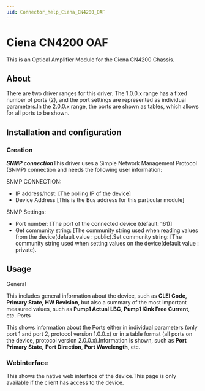 ```yaml
---
uid: Connector_help_Ciena_CN4200_OAF
---
```


# Ciena CN4200 OAF

This is an Optical Amplifier Module for the Ciena CN4200 Chassis.

## About

There are two driver ranges for this driver. The 1.0.0.x range has a fixed number of ports (2), and the port settings are represented as individual parameters.In the 2.0.0.x range, the ports are shown as tables, which allows for all ports to be shown.

## Installation and configuration

### Creation

***SNMP connection***This driver uses a Simple Network Management Protocol (SNMP) connection and needs the following user information:

SNMP CONNECTION:

- IP address/host: \[The polling IP of the device\]
- Device Address \[This is the Bus address for this particular module\]

SNMP Settings:

- Port number: \[The port of the connected device (default: 161)\]
- Get community string: \[The community string used when reading values from the device(default value : public).Set community string: \[The community string used when setting values on the device(default value : private).

## Usage

General

This includes general information about the device, such as **CLEI Code, Primary State, HW Revision**, but also a summary of the most important measured values, such as **Pump1 Actual LBC**, **Pump1 Kink Free Current**, etc. Ports

This shows information about the Ports either in individual parameters (only port 1 and port 2, protocol version 1.0.0.x) or in a table format (all ports on the device, protocol version 2.0.0.x).Information is shown, such as **Port Primary State,** **Port Direction**, **Port Wavelength**, etc.

### Webinterface

This shows the native web interface of the device.This page is only available if the client has access to the device.

